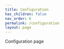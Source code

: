 ```yaml
---
title: Configuration
has_children: false
nav_order: 6
permalink: /configuration
layout: page
---
```


Configuration page